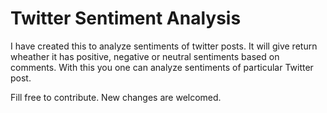 <h1>Twitter Sentiment Analysis</h1>
I have created this to analyze sentiments of twitter posts. It will give return wheather it has positive, negative or neutral sentiments based on comments. With this you one can analyze sentiments of particular Twitter post.

Fill free to contribute. New changes are welcomed.
